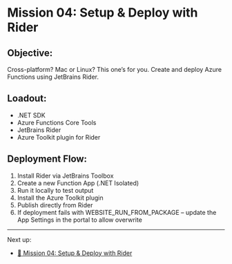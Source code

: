 # Mission 04: Setup & Deploy with Rider

## Objective:

Cross-platform? Mac or Linux? This one’s for you. Create and deploy Azure Functions using JetBrains Rider.

## Loadout:

- .NET SDK
- Azure Functions Core Tools
- JetBrains Rider
- Azure Toolkit plugin for Rider

## Deployment Flow:

1. Install Rider via JetBrains Toolbox
2. Create a new Function App (.NET Isolated)
3. Run it locally to test output
4. Install the Azure Toolkit plugin
5. Publish directly from Rider
6. If deployment fails with WEBSITE_RUN_FROM_PACKAGE – update the App Settings in the portal to allow overwrite

---

Next up:

- [🎥 Mission 04: Setup & Deploy with Rider](https://youtu.be/0pIChjWsIJo)
